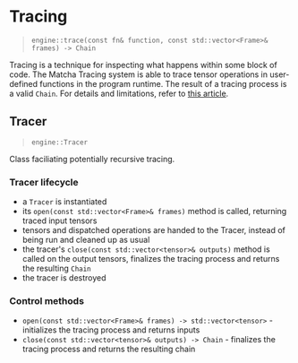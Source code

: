 # Tracing

> `engine::trace(const fn& function, const std::vector<Frame>& frames) -> Chain`

Tracing is a technique for inspecting what happens within some block of code.
The Matcha Tracing system is able to trace tensor operations in user-defined
functions in the program runtime. 
The result of a tracing process is a valid `Chain`. For details 
and limitations, refer to [this article](tracing).

## Tracer

> `engine::Tracer`

Class faciliating potentially recursive tracing.

### Tracer lifecycle

- a `Tracer` is instantiated
- its `open(const std::vector<Frame>& frames)` method is called, returning
  traced input tensors
- tensors and dispatched operations are handed to the Tracer, instead of being run and cleaned up as usual
- the tracer's `close(const std::vector<tensor>& outputs)` method is called
  on the output tensors, finalizes the tracing process and returns the resulting `Chain`
- the tracer is destroyed

### Control methods

- `open(const std::vector<Frame>& frames) -> std::vector<tensor>` - initializes the tracing process and returns inputs
- `close(const std::vector<tensor>& outputs) -> Chain` - finalizes the tracing process and returns the resulting chain
